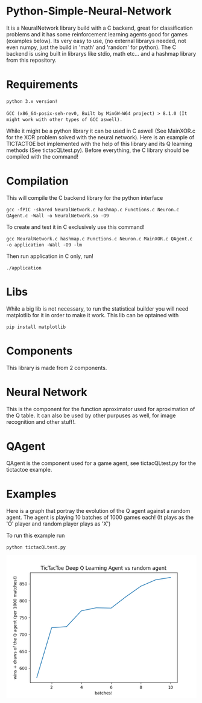 # Python-Simple-Neural-Network
It is a NeuralNetwork library build with a C backend, great for classification problems and it has some reinforcement learning agents good for games (examples below).
Its very easy to use, (no external librarys needed, not even numpy, just the build in 'math' and 'random' for python).
The C backend is using built in librarys like stdio, math etc... and a hashmap library from this repository.

# Requirements
    python 3.x version!

    GCC (x86_64-posix-seh-rev0, Built by MinGW-W64 project) > 8.1.0 (It might work with other types of GCC aswell).

While it might be a python library it can be used in C aswell (See MainXOR.c for the XOR problem solved with the neural network).
Here is an example of TICTACTOE bot implemented with the help of this library and its Q learning methods (See tictacQLtest.py).
Before everything, the C library should be compiled with the command!

# Compilation
This will compile the C backend library for the python interface

    gcc -fPIC -shared NeuralNetwork.c hashmap.c Functions.c Neuron.c QAgent.c -Wall -o NeuralNetwork.so -O9

To create and test it in C exclusively use this command!

    gcc NeuralNetwork.c hashmap.c Functions.c Neuron.c MainXOR.c QAgent.c -o application -Wall -O9 -lm

Then run application in C only, run!

    ./application

# Libs
While a big lib is not necessary, to run the statistical builder you will need matplotlib for it in order to make it work.
This lib can be optained with

    pip install matplotlib

# Components
This library is made from 2 components.
# Neural Network
This is the component for the function aproximator used for aproximation of the Q table.
It can also be used by other purpuses as well, for image recognition and other stuff!.
# QAgent
QAgent is the component used for a game agent, see tictacQLtest.py for the tictactoe example.

# Examples
Here is a graph that portray the evolution of the Q agent against a random agent.
The agent is playing 10 batches of 1000 games each! (It plays as the 'O' player and random player plays as 'X')

To run this example run

    python tictacQLtest.py

![alt text](Plots/TicTacToe_wins.png)

